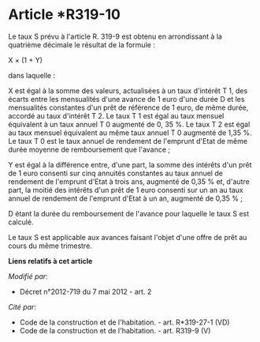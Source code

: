# Article *R319-10

Le taux S prévu à l'article R. 319-9 est obtenu en arrondissant à la quatrième décimale le résultat de la formule : 

X × (1 + Y) 

dans laquelle : 

X est égal à la somme des valeurs, actualisées à un taux d'intérêt T 1, des écarts entre les mensualités d'une avance de 1
euro d'une durée D et les mensualités constantes d'un prêt de référence de 1 euro, de même durée, accordé au taux d'intérêt T
2. Le taux T 1 est égal au taux mensuel équivalent à un taux annuel T 0 augmenté de 0, 35 %. Le taux T 2 est égal au taux
mensuel équivalent au même taux annuel T 0 augmenté de 1,35 %. Le taux T 0 est le taux annuel de rendement de l'emprunt
d'Etat de même durée moyenne de remboursement que l'avance ; 

Y est égal à la différence entre, d'une part, la somme des intérêts d'un prêt de 1 euro consenti sur cinq annuités constantes
au taux annuel de rendement de l'emprunt d'Etat à trois ans, augmenté de 0,35 % et, d'autre part, la moitié des intérêts d'un
prêt de 1 euro consenti sur un an au taux annuel de rendement de l'emprunt d'Etat à un an, augmenté de 0,35 % ; 

D étant la durée du remboursement de l'avance pour laquelle le taux S est calculé. 

Le taux S est applicable aux avances faisant l'objet d'une offre de prêt au cours du même trimestre.

**Liens relatifs à cet article**

_Modifié par_:

  - Décret n°2012-719 du 7 mai 2012 - art. 2

_Cité par_:

  - Code de la construction et de l'habitation. - art. R*319-27-1 (VD)
  - Code de la construction et de l'habitation. - art. R319-9 (V)
